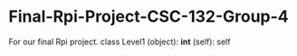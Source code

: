 # Final-Rpi-Project-CSC-132-Group-4
For our final Rpi project. 
class Level1 (object):
	__int__ (self):
  	self
